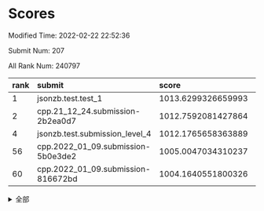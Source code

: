 # Scores

Modified Time: 2022-02-22 22:52:36

Submit Num: 207

All Rank Num: 240797

| rank |               submit               |       score        |       sigma        | pk_num |
| :--- | :--------------------------------- | :----------------- | :----------------- | :----- |
| 1    | jsonzb.test.test_1                 | 1013.6299326659993 | 0.796054586540107  | 4652   |
| 2    | cpp.21_12_24.submission-2b2ea0d7   | 1012.7592081427864 | 0.7894600301593753 | 4652   |
| 4    | jsonzb.test.submission_level_4     | 1012.1765658363889 | 0.7854465436233551 | 4653   |
| 56   | cpp.2022_01_09.submission-5b0e3de2 | 1005.0047034310237 | 0.7232600831991964 | 4655   |
| 60   | cpp.2022_01_09.submission-816672bd | 1004.1640551800326 | 0.7084968726208076 | 4654   |


<details>
<summary>全部</summary>

| rank |                 submit                 |       score        |       sigma        | pk_num |
| :--- | :------------------------------------- | :----------------- | :----------------- | :----- |
| 1    | jsonzb.test.test_1                     | 1013.6299326659993 | 0.796054586540107  | 4652   |
| 2    | cpp.21_12_24.submission-2b2ea0d7       | 1012.7592081427864 | 0.7894600301593753 | 4652   |
| 3    | gobigger.level_3.submission_level_3_24 | 1012.5890477203274 | 0.7936801018765677 | 4655   |
| 4    | jsonzb.test.submission_level_4         | 1012.1765658363889 | 0.7854465436233551 | 4653   |
| 5    | gobigger.level_3.submission_level_3_20 | 1011.8217980684941 | 0.7690458242294927 | 4654   |
| 6    | gobigger.level_3.submission_level_3_34 | 1011.4524516145826 | 0.7678137044886751 | 4653   |
| 7    | gobigger.level_3.submission_level_3_3  | 1011.4241346530052 | 0.7790449588914753 | 4656   |
| 8    | gobigger.level_3.submission_level_3_16 | 1011.3469073448604 | 0.7643085587119298 | 4652   |
| 9    | gobigger.level_3.submission_level_3_11 | 1011.2598953329625 | 0.758085240898889  | 4655   |
| 10   | gobigger.level_3.submission_level_3_32 | 1011.0863781557184 | 0.7559610849034255 | 4658   |
| 11   | gobigger.level_3.submission_level_3_48 | 1011.0527359317912 | 0.7608088155276272 | 4651   |
| 12   | gobigger.level_3.submission_level_3_45 | 1010.9358310539611 | 0.7832727477920473 | 4649   |
| 13   | gobigger.level_3.submission_level_3_6  | 1010.8820613184774 | 0.769831068402307  | 4653   |
| 14   | gobigger.level_3.submission_level_3_14 | 1010.6854441705315 | 0.7618954172046779 | 4652   |
| 15   | gobigger.level_3.submission_level_3_17 | 1010.6707763952949 | 0.7809981677206426 | 4648   |
| 16   | gobigger.level_3.submission_level_3_30 | 1010.5938578468321 | 0.7729527101235669 | 4651   |
| 17   | gobigger.level_3.submission_level_3_47 | 1010.4734364676665 | 0.7735313007368282 | 4657   |
| 18   | gobigger.level_3.submission_level_3_7  | 1010.4090563524226 | 0.7620554136584178 | 4655   |
| 19   | gobigger.level_3.submission_level_3_35 | 1010.2139587311573 | 0.7576422256642457 | 4654   |
| 20   | gobigger.level_3.submission_level_3_37 | 1010.1966794099319 | 0.7640354000467239 | 4651   |
| 21   | gobigger.level_3.submission_level_3_26 | 1010.0251026535474 | 0.7633867189086582 | 4653   |
| 22   | gobigger.level_3.submission_level_3_44 | 1009.9986255882051 | 0.756488520119276  | 4651   |
| 23   | gobigger.level_3.submission_level_3_8  | 1009.9478445733571 | 0.7777169858731782 | 4656   |
| 24   | gobigger.level_3.submission_level_3_41 | 1009.906434337389  | 0.7375477934439323 | 4656   |
| 25   | gobigger.level_3.submission_level_3_18 | 1009.8897785980406 | 0.7451749245816268 | 4654   |
| 26   | gobigger.level_3.submission_level_3_40 | 1009.8604397804992 | 0.7459290271437505 | 4656   |
| 27   | gobigger.level_3.submission_level_3_25 | 1009.7943058194344 | 0.7483089480965459 | 4655   |
| 28   | gobigger.level_3.submission_level_3_23 | 1009.7689633472802 | 0.7747727816377268 | 4650   |
| 29   | gobigger.level_3.submission_level_3_31 | 1009.7616813941426 | 0.7589782150949396 | 4656   |
| 30   | gobigger.level_3.submission_level_3_33 | 1009.7204737582412 | 0.7380333846525524 | 4656   |
| 31   | gobigger.level_3.submission_level_3_42 | 1009.7169744924003 | 0.7576391092969579 | 4657   |
| 32   | gobigger.level_3.submission_level_3_10 | 1009.7037853813066 | 0.7410600043145582 | 4651   |
| 33   | gobigger.level_3.submission_level_3_1  | 1009.7028674071219 | 0.7620004670657146 | 4648   |
| 34   | gobigger.level_3.submission_level_3_49 | 1009.6264951919426 | 0.7612362070688562 | 4654   |
| 35   | gobigger.level_3.submission_level_3_46 | 1009.4337351314243 | 0.7403047021469285 | 4656   |
| 36   | gobigger.level_3.submission_level_3_39 | 1009.4171940318461 | 0.7423013871927329 | 4654   |
| 37   | gobigger.level_3.submission_level_3_22 | 1009.378627438152  | 0.74396570432646   | 4656   |
| 38   | gobigger.level_3.submission_level_3_36 | 1009.3545152821914 | 0.7682953226843295 | 4655   |
| 39   | gobigger.level_3.submission_level_3_4  | 1009.3228805246491 | 0.7525512200980387 | 4657   |
| 40   | gobigger.level_3.submission_level_3_29 | 1009.250673685697  | 0.7686059740550114 | 4657   |
| 41   | gobigger.level_3.submission_level_3_2  | 1009.2335483121416 | 0.7479674333969847 | 4650   |
| 42   | gobigger.level_3.submission_level_3_19 | 1009.1772487724808 | 0.744892007078896  | 4653   |
| 43   | gobigger.level_3.submission_level_3_28 | 1009.0906804518883 | 0.7769545794795039 | 4654   |
| 44   | gobigger.level_3.submission_level_3_38 | 1009.0779816211991 | 0.74968401040886   | 4652   |
| 45   | gobigger.level_3.submission_level_3_43 | 1009.0028619429187 | 0.760091828780731  | 4650   |
| 46   | gobigger.level_3.submission_level_3_9  | 1008.9780167383728 | 0.738408610650748  | 4652   |
| 47   | gobigger.level_3.submission_level_3_13 | 1008.9759016577522 | 0.7463880427244356 | 4654   |
| 48   | gobigger.level_3.submission_level_3_27 | 1008.9537731170549 | 0.7468465955928966 | 4652   |
| 49   | gobigger.level_3.submission_level_3_15 | 1008.9371621203068 | 0.7412100509706511 | 4653   |
| 50   | gobigger.level_3.submission_level_3_12 | 1008.866484106398  | 0.7718187225847872 | 4653   |
| 51   | gobigger.level_3.submission_level_3_21 | 1008.8415275823492 | 0.7443737540361784 | 4652   |
| 52   | gobigger.level_3.submission_level_3_5  | 1008.6747828930759 | 0.7326099721920838 | 4653   |
| 53   | gobigger.level_3.submission_level_3_0  | 1008.137498414255  | 0.734570490257507  | 4653   |
| 54   | gobigger.level_1.submission_level_1_27 | 1005.7339437992857 | 0.7276610887567226 | 4653   |
| 55   | gobigger.level_1.submission_level_1_17 | 1005.0099726189997 | 0.7299545421897582 | 4654   |
| 56   | cpp.2022_01_09.submission-5b0e3de2     | 1005.0047034310237 | 0.7232600831991964 | 4655   |
| 57   | gobigger.level_1.submission_level_1_48 | 1004.4358976823155 | 0.7228951858438224 | 4654   |
| 58   | gobigger.level_1.submission_level_1_32 | 1004.3807221638817 | 0.727071914190474  | 4651   |
| 59   | gobigger.level_1.submission_level_1_28 | 1004.1992421255227 | 0.7096080729963219 | 4658   |
| 60   | cpp.2022_01_09.submission-816672bd     | 1004.1640551800326 | 0.7084968726208076 | 4654   |
| 61   | gobigger.level_1.submission_level_1_41 | 1004.1273698023712 | 0.6983023149123565 | 4654   |
| 62   | gobigger.level_1.submission_level_1_5  | 1003.9534062786665 | 0.7211390604735888 | 4655   |
| 63   | gobigger.level_1.submission_level_1_2  | 1003.9263914417566 | 0.7132991654514739 | 4652   |
| 64   | gobigger.level_1.submission_level_1_12 | 1003.8714562584518 | 0.7174330942062803 | 4655   |
| 65   | gobigger.level_1.submission_level_1_19 | 1003.8195408246271 | 0.7144444435326184 | 4649   |
| 66   | gobigger.level_1.submission_level_1_0  | 1003.7882916536013 | 0.7103356686971397 | 4658   |
| 67   | gobigger.level_1.submission_level_1_31 | 1003.7333784344208 | 0.7240780493360152 | 4649   |
| 68   | gobigger.level_1.submission_level_1_49 | 1003.7120967923254 | 0.7285893935368601 | 4655   |
| 69   | gobigger.level_1.submission_level_1_24 | 1003.7066396223139 | 0.7268915184059583 | 4653   |
| 70   | gobigger.level_1.submission_level_1_34 | 1003.7032733238829 | 0.7095916170091434 | 4653   |
| 71   | gobigger.level_1.submission_level_1_25 | 1003.692011571758  | 0.7080967287065013 | 4653   |
| 72   | gobigger.level_1.submission_level_1_43 | 1003.6738104770153 | 0.7101738762334476 | 4654   |
| 73   | gobigger.level_1.submission_level_1_46 | 1003.6711162154169 | 0.7272827682308642 | 4655   |
| 74   | gobigger.level_1.submission_level_1_14 | 1003.6258626301063 | 0.7244800963369709 | 4654   |
| 75   | gobigger.level_1.submission_level_1_23 | 1003.6226879100257 | 0.7183824014704119 | 4647   |
| 76   | gobigger.level_1.submission_level_1_15 | 1003.5796665808411 | 0.7025915947609276 | 4650   |
| 77   | gobigger.level_1.submission_level_1_1  | 1003.545795821882  | 0.7296715259249018 | 4653   |
| 78   | gobigger.level_1.submission_level_1_33 | 1003.542587179165  | 0.7013765905407029 | 4654   |
| 79   | gobigger.level_1.submission_level_1_13 | 1003.4905902192991 | 0.707587141723043  | 4657   |
| 80   | gobigger.level_1.submission_level_1_30 | 1003.4903238261215 | 0.7204841427179542 | 4647   |
| 81   | gobigger.level_1.submission_level_1_16 | 1003.4422797345997 | 0.7268399312063042 | 4648   |
| 82   | gobigger.level_1.submission_level_1_3  | 1003.349168113283  | 0.7255829394739187 | 4651   |
| 83   | gobigger.level_1.submission_level_1_7  | 1003.2278910147548 | 0.712278307981685  | 4651   |
| 84   | gobigger.level_1.submission_level_1_20 | 1003.1990492035239 | 0.7139378308318861 | 4657   |
| 85   | gobigger.level_1.submission_level_1_4  | 1003.1700337157871 | 0.7109218007039699 | 4650   |
| 86   | gobigger.level_1.submission_level_1_36 | 1003.1656476888534 | 0.7209189708541851 | 4649   |
| 87   | gobigger.level_1.submission_level_1_6  | 1003.1284839569339 | 0.7245195909813001 | 4656   |
| 88   | gobigger.level_1.submission_level_1_18 | 1003.0908155080356 | 0.7189161351396145 | 4657   |
| 89   | gobigger.level_1.submission_level_1_35 | 1002.9568830168029 | 0.7153459052974658 | 4652   |
| 90   | gobigger.level_1.submission_level_1_11 | 1002.7542533583295 | 0.7127061104829813 | 4647   |
| 91   | gobigger.level_1.submission_level_1_37 | 1002.7167609111232 | 0.717765593644355  | 4652   |
| 92   | gobigger.level_1.submission_level_1_22 | 1002.6951352009137 | 0.7126293462342498 | 4649   |
| 93   | gobigger.level_1.submission_level_1_38 | 1002.6523255139916 | 0.7137264408980614 | 4649   |
| 94   | gobigger.level_1.submission_level_1_40 | 1002.6223703881982 | 0.7263865805818762 | 4656   |
| 95   | gobigger.level_1.submission_level_1_26 | 1002.5920568186383 | 0.710757362018428  | 4658   |
| 96   | gobigger.level_1.submission_level_1_9  | 1002.457958447712  | 0.7131625921347474 | 4645   |
| 97   | gobigger.level_1.submission_level_1_8  | 1002.4466060525391 | 0.7146978304653332 | 4651   |
| 98   | gobigger.level_1.submission_level_1_10 | 1002.4228854307604 | 0.7167277496553511 | 4658   |
| 99   | gobigger.level_1.submission_level_1_21 | 1002.3466404109797 | 0.7109383503232602 | 4651   |
| 100  | gobigger.level_1.submission_level_1_44 | 1002.3215102640983 | 0.711413901650052  | 4653   |
| 101  | gobigger.level_1.submission_level_1_29 | 1001.984283175116  | 0.7098118651900632 | 4656   |
| 102  | gobigger.level_1.submission_level_1_39 | 1001.9217477196256 | 0.7160095526016197 | 4653   |
| 103  | gobigger.level_1.submission_level_1_47 | 1001.7835357058852 | 0.7157459260412548 | 4655   |
| 104  | gobigger.level_1.submission_level_1_42 | 1001.648923405865  | 0.7153265669384969 | 4655   |
| 105  | gobigger.level_1.submission_level_1_45 | 1000.8196427683818 | 0.7168227021645456 | 4650   |
| 106  | gobigger.random.submission_random_18   | 997.5847549044948  | 0.7018318292913711 | 4657   |
| 107  | gobigger.random.submission_random_30   | 997.3962840460592  | 0.7041879373776659 | 4654   |
| 108  | gobigger.random.submission_random_9    | 997.3704276804602  | 0.7030326181073837 | 4653   |
| 109  | gobigger.random.submission_random_11   | 997.2171642285833  | 0.701614260721987  | 4652   |
| 110  | gobigger.random.submission_random_3    | 997.140185729985   | 0.708369060777935  | 4651   |
| 111  | gobigger.random.submission_random_23   | 996.9841712754732  | 0.7245119150482876 | 4655   |
| 112  | gobigger.random.submission_random_42   | 996.8328311177355  | 0.713650320785349  | 4655   |
| 113  | gobigger.random.submission_random_2    | 996.8124920530438  | 0.7053973230753936 | 4648   |
| 114  | gobigger.random.submission_random_40   | 996.779474747401   | 0.704578724488902  | 4654   |
| 115  | gobigger.random.submission_random_17   | 996.7632367930909  | 0.7112466549319743 | 4650   |
| 116  | gobigger.random.submission_random_38   | 996.6488364165799  | 0.7057129856282779 | 4649   |
| 117  | gobigger.random.submission_random_5    | 996.584292298562   | 0.712215975258224  | 4655   |
| 118  | gobigger.random.submission_random_6    | 996.460765021051   | 0.7179483371229505 | 4652   |
| 119  | gobigger.random.submission_random_46   | 996.4497112970672  | 0.7010006306398436 | 4648   |
| 120  | gobigger.random.submission_random_12   | 996.3284880916963  | 0.7200294715792723 | 4653   |
| 121  | gobigger.random.submission_random_41   | 996.2603303965074  | 0.7119898003684337 | 4656   |
| 122  | gobigger.random.submission_random_1    | 996.171803612326   | 0.7181158317756442 | 4655   |
| 123  | gobigger.random.submission_random_33   | 996.1484324413815  | 0.7065044903156694 | 4652   |
| 124  | gobigger.random.submission_random_22   | 996.1433167042248  | 0.7052615685069563 | 4653   |
| 125  | gobigger.random.submission_random_14   | 996.1329285665006  | 0.6968782697955023 | 4653   |
| 126  | gobigger.random.submission_random_27   | 996.1026809980787  | 0.7192663413341696 | 4659   |
| 127  | gobigger.random.submission_random_39   | 996.06915438969    | 0.7048451288213122 | 4655   |
| 128  | gobigger.random.submission_random_10   | 996.0436873134615  | 0.7029444091802867 | 4654   |
| 129  | gobigger.random.submission_random_32   | 996.0323445429173  | 0.6952532331314223 | 4656   |
| 130  | gobigger.random.submission_random_19   | 995.9906885425027  | 0.7164539495140224 | 4649   |
| 131  | gobigger.random.submission_random_36   | 995.9449316643363  | 0.7185559960700142 | 4651   |
| 132  | gobigger.random.submission_random_45   | 995.9335453793035  | 0.6996267823574015 | 4647   |
| 133  | gobigger.random.submission_random_29   | 995.8320361739476  | 0.6987231173070492 | 4656   |
| 134  | gobigger.random.submission_random_37   | 995.7714712043654  | 0.7140242934770011 | 4653   |
| 135  | gobigger.random.submission_random_31   | 995.7526768027116  | 0.7165335325610225 | 4650   |
| 136  | gobigger.random.submission_random_8    | 995.7493926108586  | 0.7253896494731336 | 4653   |
| 137  | gobigger.random.submission_random_49   | 995.7474017318659  | 0.702783759383721  | 4652   |
| 138  | gobigger.random.submission_random_43   | 995.7451293886415  | 0.6994184295128478 | 4646   |
| 139  | gobigger.random.submission_random_35   | 995.7103189185517  | 0.7057442785794095 | 4652   |
| 140  | gobigger.random.submission_random_7    | 995.6990790149405  | 0.7120496243171814 | 4651   |
| 141  | gobigger.random.submission_random_47   | 995.661423969611   | 0.7252503213490571 | 4653   |
| 142  | gobigger.random.submission_random_21   | 995.6286724633657  | 0.721220097598402  | 4651   |
| 143  | gobigger.random.submission_random_24   | 995.5916170728221  | 0.7162021463217743 | 4652   |
| 144  | gobigger.random.submission_random_4    | 995.5385976423814  | 0.7009813637231865 | 4649   |
| 145  | gobigger.random.submission_random_48   | 995.4262369024464  | 0.6998433945274326 | 4660   |
| 146  | gobigger.random.submission_random_44   | 995.357814122613   | 0.7150559925859934 | 4651   |
| 147  | gobigger.random.submission_random_16   | 995.2833821500927  | 0.7223233618296451 | 4653   |
| 148  | gobigger.random.submission_random_0    | 995.1844563204887  | 0.7292893179345082 | 4654   |
| 149  | gobigger.random.submission_random_20   | 995.1394731848535  | 0.7291113635362382 | 4649   |
| 150  | gobigger.random.submission_random_15   | 995.1243542114538  | 0.7125903805272602 | 4656   |
| 151  | gobigger.random.submission_random_26   | 994.7200603835679  | 0.7366120780495856 | 4650   |
| 152  | gobigger.random.submission_random_34   | 994.6583136449376  | 0.7183337427601026 | 4651   |
| 153  | gobigger.random.submission_random_25   | 994.4219227994556  | 0.7101909047656753 | 4652   |
| 154  | gobigger.random.submission_random_28   | 994.3166344186609  | 0.7163863650149592 | 4655   |
| 155  | gobigger.random.submission_random_13   | 994.1648895569097  | 0.7127287667578455 | 4653   |
| 156  | gobigger.level_2.submission_level_2_21 | 993.8324456218793  | 0.7261322827124927 | 4658   |
| 157  | gobigger.level_2.submission_level_2_1  | 993.8262918391437  | 0.7276231225591923 | 4656   |
| 158  | gobigger.level_2.submission_level_2_22 | 993.739930377753   | 0.7412482017087616 | 4649   |
| 159  | gobigger.level_2.submission_level_2_36 | 993.6887867154497  | 0.7224569391947778 | 4654   |
| 160  | gobigger.level_2.submission_level_2_11 | 993.370610133855   | 0.7494500186614139 | 4652   |
| 161  | gobigger.level_2.submission_level_2_23 | 993.3104120366615  | 0.7278417498782532 | 4651   |
| 162  | gobigger.level_2.submission_level_2_34 | 993.1820148951322  | 0.7343011658384673 | 4651   |
| 163  | gobigger.level_2.submission_level_2_10 | 993.0156199381495  | 0.7483965349104859 | 4654   |
| 164  | gobigger.level_2.submission_level_2_4  | 992.9541623888805  | 0.7319573815075434 | 4654   |
| 165  | gobigger.level_2.submission_level_2_33 | 992.9099922014193  | 0.7353999359927889 | 4652   |
| 166  | gobigger.level_2.submission_level_2_3  | 992.827571318514   | 0.7467032141475233 | 4652   |
| 167  | gobigger.level_2.submission_level_2_5  | 992.817206931541   | 0.7375146665178096 | 4657   |
| 168  | gobigger.level_2.submission_level_2_24 | 992.7639102313054  | 0.7493912516721032 | 4651   |
| 169  | gobigger.level_2.submission_level_2_48 | 992.7017692799617  | 0.740822773885237  | 4654   |
| 170  | gobigger.level_2.submission_level_2_49 | 992.6282477611946  | 0.7458777820427585 | 4653   |
| 171  | gobigger.level_2.submission_level_2_39 | 992.6033792266605  | 0.7403614430640081 | 4649   |
| 172  | gobigger.level_2.submission_level_2_7  | 992.5005220959473  | 0.7364007166261773 | 4652   |
| 173  | gobigger.level_2.submission_level_2_0  | 992.4972608687267  | 0.7397687766633313 | 4653   |
| 174  | gobigger.level_2.submission_level_2_43 | 992.4727972426158  | 0.7408455933280659 | 4654   |
| 175  | gobigger.level_2.submission_level_2_15 | 992.4403289207039  | 0.7489892422032455 | 4657   |
| 176  | gobigger.level_2.submission_level_2_8  | 992.3155928793324  | 0.7466762076217069 | 4653   |
| 177  | gobigger.level_2.submission_level_2_30 | 992.3026015321166  | 0.7326843408748218 | 4657   |
| 178  | gobigger.level_2.submission_level_2_32 | 992.2139271800269  | 0.7439871219019271 | 4653   |
| 179  | gobigger.level_2.submission_level_2_6  | 992.1666939147591  | 0.7382612171714357 | 4652   |
| 180  | gobigger.level_2.submission_level_2_14 | 992.1193045336336  | 0.7378393732091441 | 4655   |
| 181  | gobigger.level_2.submission_level_2_25 | 992.0811312645457  | 0.7310632501976556 | 4657   |
| 182  | gobigger.level_2.submission_level_2_16 | 992.0108686810551  | 0.7432641823261763 | 4653   |
| 183  | gobigger.level_2.submission_level_2_42 | 991.9865503129478  | 0.7491260548797933 | 4654   |
| 184  | gobigger.level_2.submission_level_2_31 | 991.9047293115011  | 0.7511194091279426 | 4660   |
| 185  | gobigger.level_2.submission_level_2_17 | 991.8682035696074  | 0.7750117060001173 | 4647   |
| 186  | gobigger.level_2.submission_level_2_29 | 991.7192818565741  | 0.7466383219585787 | 4655   |
| 187  | gobigger.level_2.submission_level_2_46 | 991.6900540079928  | 0.764705142522172  | 4654   |
| 188  | gobigger.level_2.submission_level_2_2  | 991.6448815619426  | 0.7262487427472336 | 4653   |
| 189  | gobigger.level_2.submission_level_2_27 | 991.5931146956707  | 0.7637127930019753 | 4655   |
| 190  | gobigger.level_2.submission_level_2_37 | 991.5847207447639  | 0.7366603520012565 | 4652   |
| 191  | gobigger.level_2.submission_level_2_9  | 991.5411561481667  | 0.7546039040563394 | 4651   |
| 192  | gobigger.level_2.submission_level_2_20 | 991.5159798843104  | 0.7734442662340173 | 4661   |
| 193  | gobigger.level_2.submission_level_2_41 | 991.4320302391934  | 0.7475956808412859 | 4653   |
| 194  | gobigger.level_2.submission_level_2_18 | 991.3375155054333  | 0.7374975880970548 | 4649   |
| 195  | gobigger.level_2.submission_level_2_12 | 991.2735191263807  | 0.749449781393671  | 4656   |
| 196  | gobigger.level_2.submission_level_2_19 | 991.2666815726406  | 0.7449908365419423 | 4652   |
| 197  | gobigger.level_2.submission_level_2_47 | 991.2563904287489  | 0.757992108723326  | 4657   |
| 198  | gobigger.level_2.submission_level_2_26 | 991.2434514273475  | 0.7636269676061609 | 4648   |
| 199  | gobigger.level_2.submission_level_2_38 | 991.2392286865212  | 0.7471450883743959 | 4657   |
| 200  | gobigger.level_2.submission_level_2_13 | 991.1094941751624  | 0.7620137586156722 | 4657   |
| 201  | gobigger.level_2.submission_level_2_35 | 991.0245793101985  | 0.7751296581948357 | 4653   |
| 202  | gobigger.level_2.submission_level_2_45 | 991.01858841366    | 0.7519104621112136 | 4655   |
| 203  | gobigger.level_2.submission_level_2_44 | 991.0134807143075  | 0.7408561773038244 | 4649   |
| 204  | gobigger.level_2.submission_level_2_40 | 990.782596392892   | 0.7633866131889608 | 4654   |
| 205  | gobigger.level_2.submission_level_2_28 | 990.5513605789561  | 0.7636055120129001 | 4653   |
| 206  | gobigger.none.submission_none_0        | 978.6984610921041  | 1.2487630141950647 | 4656   |
| 207  | gobigger.none.submission_none_1        | 976.2056091305201  | 1.4314852014513186 | 4654   |

</details>